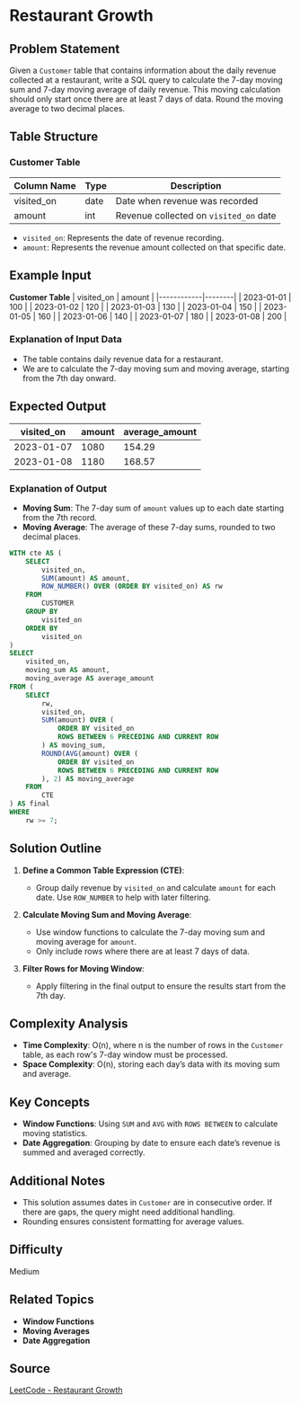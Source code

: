 # Restaurant Growth

## Problem Statement
Given a `Customer` table that contains information about the daily revenue collected at a restaurant, write a SQL query to calculate the 7-day moving sum and 7-day moving average of daily revenue. This moving calculation should only start once there are at least 7 days of data. Round the moving average to two decimal places.

## Table Structure

### Customer Table
| Column Name | Type    | Description                           |
|-------------|---------|---------------------------------------|
| visited_on  | date    | Date when revenue was recorded       |
| amount      | int     | Revenue collected on `visited_on` date |

- `visited_on`: Represents the date of revenue recording.
- `amount`: Represents the revenue amount collected on that specific date.

## Example Input

**Customer Table**
| visited_on | amount |
|------------|--------|
| 2023-01-01 | 100    |
| 2023-01-02 | 120    |
| 2023-01-03 | 130    |
| 2023-01-04 | 150    |
| 2023-01-05 | 160    |
| 2023-01-06 | 140    |
| 2023-01-07 | 180    |
| 2023-01-08 | 200    |

### Explanation of Input Data
- The table contains daily revenue data for a restaurant.
- We are to calculate the 7-day moving sum and moving average, starting from the 7th day onward.

## Expected Output

| visited_on | amount | average_amount |
|------------|--------|----------------|
| 2023-01-07 | 1080   | 154.29         |
| 2023-01-08 | 1180   | 168.57         |

### Explanation of Output
- **Moving Sum**: The 7-day sum of `amount` values up to each date starting from the 7th record.
- **Moving Average**: The average of these 7-day sums, rounded to two decimal places.

```sql
WITH cte AS (
    SELECT
        visited_on,
        SUM(amount) AS amount,
        ROW_NUMBER() OVER (ORDER BY visited_on) AS rw
    FROM
        CUSTOMER
    GROUP BY 
        visited_on
    ORDER BY 
        visited_on
)
SELECT 
    visited_on, 
    moving_sum AS amount, 
    moving_average AS average_amount
FROM (
    SELECT 
        rw,
        visited_on, 
        SUM(amount) OVER (
            ORDER BY visited_on 
            ROWS BETWEEN 6 PRECEDING AND CURRENT ROW
        ) AS moving_sum,
        ROUND(AVG(amount) OVER (
            ORDER BY visited_on 
            ROWS BETWEEN 6 PRECEDING AND CURRENT ROW
        ), 2) AS moving_average
    FROM 
        CTE
) AS final
WHERE 
    rw >= 7;

```


## Solution Outline

1. **Define a Common Table Expression (CTE)**:
   - Group daily revenue by `visited_on` and calculate `amount` for each date. Use `ROW_NUMBER` to help with later filtering.

2. **Calculate Moving Sum and Moving Average**:
   - Use window functions to calculate the 7-day moving sum and moving average for `amount`.
   - Only include rows where there are at least 7 days of data.

3. **Filter Rows for Moving Window**:
   - Apply filtering in the final output to ensure the results start from the 7th day.

## Complexity Analysis
- **Time Complexity**: O(n), where n is the number of rows in the `Customer` table, as each row's 7-day window must be processed.
- **Space Complexity**: O(n), storing each day’s data with its moving sum and average.

## Key Concepts
- **Window Functions**: Using `SUM` and `AVG` with `ROWS BETWEEN` to calculate moving statistics.
- **Date Aggregation**: Grouping by date to ensure each date’s revenue is summed and averaged correctly.

## Additional Notes
- This solution assumes dates in `Customer` are in consecutive order. If there are gaps, the query might need additional handling.
- Rounding ensures consistent formatting for average values.

## Difficulty
Medium

## Related Topics
- **Window Functions**
- **Moving Averages**
- **Date Aggregation**

## Source
[LeetCode - Restaurant Growth](https://leetcode.com/problems/restaurant-growth/description/?envType=study-plan-v2&envId=top-sql-50)

